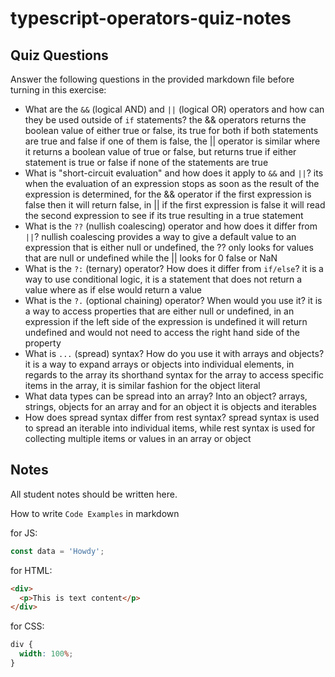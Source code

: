 # typescript-operators-quiz-notes

## Quiz Questions

Answer the following questions in the provided markdown file before turning in this exercise:

- What are the `&&` (logical AND) and `||` (logical OR) operators and how can they be used outside of `if` statements?
  the && operators returns the boolean value of either true or false, its true for both if both statements are true and false if one of them is false, the || operator is similar where it returns a boolean value of true or false, but returns true if either statement is true or false if none of the statements are true
- What is "short-circuit evaluation" and how does it apply to `&&` and `||`?
  its when the evaluation of an expression stops as soon as the result of the expression is determined, for the && operator if the first expression is false then it will return false, in || if the first expression is false it will read the second expression to see if its true resulting in a true statement
- What is the `??` (nullish coalescing) operator and how does it differ from `||`?
  nullish coalescing provides a way to give a default value to an expression that is either null or undefined, the ?? only looks for values that are null or undefined while the || looks for 0 false or NaN
- What is the `?:` (ternary) operator? How does it differ from `if/else`?
  it is a way to use conditional logic, it is a statement that does not return a value where as if else would return a value
- What is the `?.` (optional chaining) operator? When would you use it?
  it is a way to access properties that are either null or undefined,
  in an expression if the left side of the expression is undefined it will return undefined and would not need to access the right hand side of the property
- What is `...` (spread) syntax? How do you use it with arrays and objects?
  it is a way to expand arrays or objects into individual elements, in regards to the array its shorthand syntax for the array to access specific items in the array, it is similar fashion for the object literal
- What data types can be spread into an array? Into an object?
  arrays, strings, objects for an array and for an object it is objects and iterables
- How does spread syntax differ from rest syntax?
  spread syntax is used to spread an iterable into individual items, while rest syntax is used for collecting multiple items or values in an array or object

## Notes

All student notes should be written here.

How to write `Code Examples` in markdown

for JS:

```js
const data = 'Howdy';
```

for HTML:

```html
<div>
  <p>This is text content</p>
</div>
```

for CSS:

```css
div {
  width: 100%;
}
```
